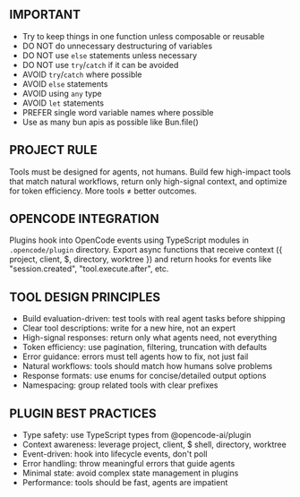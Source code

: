 ## IMPORTANT

- Try to keep things in one function unless composable or reusable
- DO NOT do unnecessary destructuring of variables
- DO NOT use `else` statements unless necessary
- DO NOT use `try`/`catch` if it can be avoided
- AVOID `try`/`catch` where possible
- AVOID `else` statements
- AVOID using `any` type
- AVOID `let` statements
- PREFER single word variable names where possible
- Use as many bun apis as possible like Bun.file()

## PROJECT RULE

Tools must be designed for agents, not humans. Build few high-impact tools that match natural workflows, return only high-signal context, and optimize for token efficiency. More tools ≠ better outcomes.

## OPENCODE INTEGRATION

Plugins hook into OpenCode events using TypeScript modules in `.opencode/plugin` directory. Export async functions that receive context ({ project, client, $, directory, worktree }) and return hooks for events like "session.created", "tool.execute.after", etc.

## TOOL DESIGN PRINCIPLES

- Build evaluation-driven: test tools with real agent tasks before shipping
- Clear tool descriptions: write for a new hire, not an expert
- High-signal responses: return only what agents need, not everything
- Token efficiency: use pagination, filtering, truncation with defaults
- Error guidance: errors must tell agents how to fix, not just fail
- Natural workflows: tools should match how humans solve problems
- Response formats: use enums for concise/detailed output options
- Namespacing: group related tools with clear prefixes

## PLUGIN BEST PRACTICES

- Type safety: use TypeScript types from @opencode-ai/plugin
- Context awareness: leverage project, client, $ shell, directory, worktree
- Event-driven: hook into lifecycle events, don't poll
- Error handling: throw meaningful errors that guide agents
- Minimal state: avoid complex state management in plugins
- Performance: tools should be fast, agents are impatient
